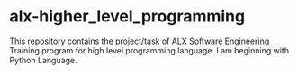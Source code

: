 # alx-higher_level_programming
This repository contains the project/task of ALX Software Engineering Training program for high level programming language. I am beginning with Python Language.
